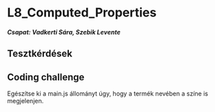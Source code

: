 # L8_Computed_Properties

##### Csapat: Vadkerti Sára, Szebik Levente

## Tesztkérdések

## Coding challenge

Egészítse ki a main.js állományt úgy, hogy a termék nevében a színe is megjelenjen.
